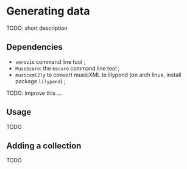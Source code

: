 # Generating data

TODO: short description

## Dependencies
- `verovio` command line tool ;
- `MuseScore`: the `mscore` command line tool ;
- `musicxml2ly` to convert musicXML to lilypond (on arch linux, install package `lilypond`) ;

TODO: improve this ...

## Usage
TODO

## Adding a collection
TODO
